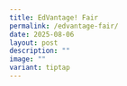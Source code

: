 ```yaml
---
title: EdVantage! Fair
permalink: /edvantage-fair/
date: 2025-08-06
layout: post
description: ""
image: ""
variant: tiptap
---
```

